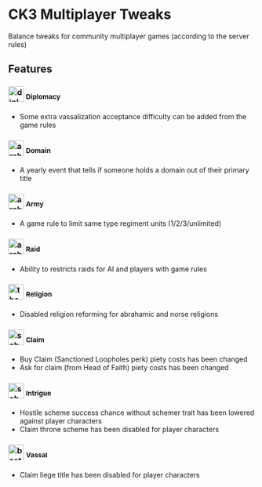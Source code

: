 # CK3 Multiplayer Tweaks

Balance tweaks for community multiplayer games (according to the server rules)

## Features

### <img src="https://ck3.paradoxwikis.com/images/b/b0/Trait_diplomat.png" alt="diplomat" width="32"/> <sup>Diplomacy</sup>

* Some extra vassalization acceptance difficulty can be added from the game rules

### <img src="https://ck3.paradoxwikis.com/images/6/6c/Trait_architect.png" alt="architect" width="32"/> <sup>Domain</sup>

* A yearly event that tells if someone holds a domain out of their primary title

### <img src="https://ck3.paradoxwikis.com/images/5/5b/Trait_cautious_leader.png" alt="architect" width="32"/> <sup>Army</sup>

* A game rule to limit same type regiment units (1/2/3/unlimited)

### <img src="https://ck3.paradoxwikis.com/images/4/46/Trait_one_eyed.png" alt="architect" width="32"/> <sup>Raid</sup>

* Ability to restricts raids for AI and players with game rules

### <img src="https://ck3.paradoxwikis.com/images/5/5c/Trait_theologian.png" alt="theologian" width="32"/> <sup>Religion</sup>

* Disabled religion reforming for abrahamic and norse religions

### <img src="https://ck3.paradoxwikis.com/images/d/d5/Trait_scholar.png" alt="scholar" width="32"/> <sup>Claim</sup>

* Buy Claim (Sanctioned Loopholes perk) piety costs has been changed
* Ask for claim (from Head of Faith) piety costs has been changed

### <img src="https://ck3.paradoxwikis.com/images/0/0b/Trait_schemer.png" alt="schemer" width="32"/> <sup>Intrigue</sup>

* Hostile scheme success chance without schemer trait has been lowered against player characters
* Claim throne scheme has been disabled for player characters

### <img src="https://ck3.paradoxwikis.com/images/0/0c/Trait_bastard_founder.png" alt="bastard_founder" width="32"/> <sup>Vassal</sup>

* Claim liege title has been disabled for player characters
